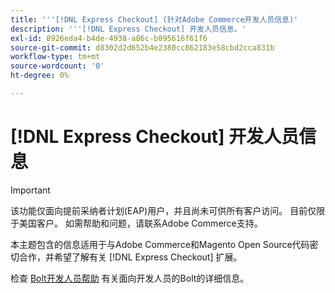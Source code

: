 ```yaml
---
title: '''[!DNL Express Checkout] (针对Adobe Commerce开发人员信息)'
description: '''[!DNL Express Checkout] 开发人员信息。'
exl-id: 8926eda4-b4de-4938-a86c-b095616f61f6
source-git-commit: d8302d2d652b4e2380cc862183e58cbd2cca831b
workflow-type: tm+mt
source-wordcount: '0'
ht-degree: 0%

---
```


# [!DNL Express Checkout] 开发人员信息

>[!IMPORTANT]
>
> 该功能仅面向提前采纳者计划(EAP)用户，并且尚未可供所有客户访问。 目前仅限于美国客户。 如需帮助和问题，请联系Adobe Commerce支持。

本主题包含的信息适用于与Adobe Commerce和Magento Open Source代码密切合作，并希望了解有关 [!DNL Express Checkout] 扩展。

检查 [Bolt开发人员帮助](https://help.bolt.com/developers/) 有关面向开发人员的Bolt的详细信息。
